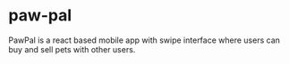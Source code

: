 # paw-pal
PawPal is a react based mobile app with swipe interface where users can buy and sell pets with other users.

